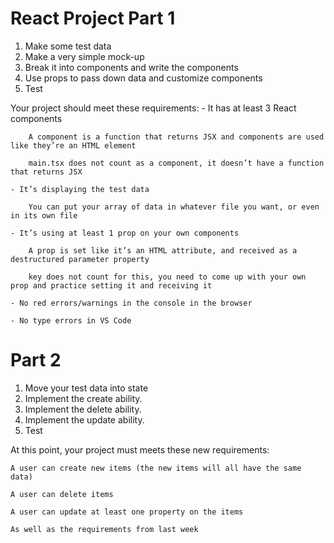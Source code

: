 # React Project Part 1

1. Make some test data
2. Make a very simple mock-up
3. Break it into components and write the components
4. Use props to pass down data and customize components
5. Test

Your project should meet these requirements:
    - It has at least 3 React components

        A component is a function that returns JSX and components are used like they’re an HTML element

        main.tsx does not count as a component, it doesn’t have a function that returns JSX

    - It’s displaying the test data

        You can put your array of data in whatever file you want, or even in its own file

    - It’s using at least 1 prop on your own components

        A prop is set like it’s an HTML attribute, and received as a destructured parameter property

        key does not count for this, you need to come up with your own prop and practice setting it and receiving it

    - No red errors/warnings in the console in the browser

    - No type errors in VS Code

# Part 2

1. Move your test data into state
2. Implement the create ability.
3. Implement the delete ability.
4. Implement the update ability.
5. Test

At this point, your project must meets these new requirements:

    A user can create new items (the new items will all have the same data)

    A user can delete items

    A user can update at least one property on the items

    As well as the requirements from last week